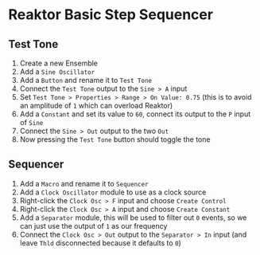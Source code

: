 # Reaktor Basic Step Sequencer

## Test Tone

1. Create a new Ensemble
2. Add a `Sine Oscillator`
3. Add a `Button` and rename it to `Test Tone`
4. Connect the `Test Tone` output to the `Sine > A` input
5. Set `Test Tone > Properties > Range > On Value: 0.75` (this is to avoid an amplitude of `1` which can overload Reaktor)
6. Add a `Constant` and set its value to `60`, connect its output to the `P` input of `Sine`
7. Connect the `Sine > Out` output to the two `Out`
8. Now pressing the `Test Tone` button should toggle the tone

## Sequencer

1. Add a `Macro` and rename it to `Sequencer`
2. Add a `Clock Oscillator` module to use as a clock source
3. Right-click the `Clock Osc > F` input and choose `Create Control`
4. Right-click the `Clock Osc > A` input and choose `Create Constant`
5. Add a `Separator` module, this will be used to filter out `0` events, so we can just use the output of `1` as our frequency
6. Connect the `Clock Osc > Out` output to the `Separator > In` input (and leave `Thld` disconnected because it defaults to `0`)
